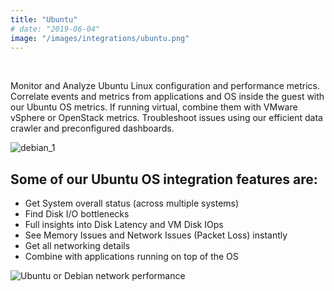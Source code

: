 ```yaml
---
title: "Ubuntu"
# date: "2019-06-04"
image: "/images/integrations/ubuntu.png"
---
```


 

<!-- ![Ubuntu](/images/integrations/ubuntu.png) -->



Monitor and Analyze Ubuntu Linux configuration and performance metrics. Correlate events and metrics from applications and OS inside the guest with our Ubuntu OS metrics. If running virtual, combine them with VMware vSphere or OpenStack metrics. Troubleshoot issues using our efficient data crawler and preconfigured dashboards.


![debian_1](/images/integrations/posts/debian_1-2.png)


## Some of our Ubuntu OS integration features are:

* Get System overall status (across multiple systems)
* Find Disk I/O bottlenecks
* Full insights into Disk Latency and VM Disk IOps
* See Memory Issues and Network Issues (Packet Loss) instantly
* Get all networking details
* Combine with applications running on top of the OS


![Ubuntu or Debian network performance](/images/integrations/posts/debian_net.png)